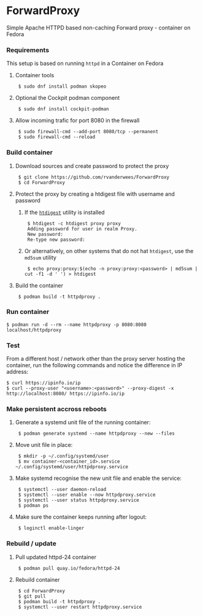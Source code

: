# ForwardProxy
Simple Apache HTTPD based non-caching Forward proxy - container on Fedora


### Requirements
This setup is based on running `httpd` in a Container on Fedora
1. Container tools

        $ sudo dnf install podman skopeo
        
1. Optional the Cockpit podman component

        $ sudo dnf install cockpit-podman

1. Allow incoming trafic for port 8080 in the firewall

        $ sudo firewall-cmd --add-port 8080/tcp --permanent
        $ sudo firewall-cmd --reload



### Build container
1. Download sources and create password to protect the proxy

        $ git clone https://github.com/rvanderwees/ForwardProxy
        $ cd ForwardProxy

1. Protect the proxy by creating a htdigest file with username and password
    1. If the [`htdigest`](https://httpd.apache.org/docs/2.4/programs/htdigest.html) utility is installed 

            $ htdigest -c htdigest proxy proxy
            Adding password for user in realm Proxy.
            New password: 
            Re-type new password: 

    1. Or alternatively, on other systems that do not hat `htdigest`, use the `md5sum` utility

            $ echo proxy:proxy:$(echo -n proxy:proxy:<password> | md5sum | cut -f1 -d ' ') > htdigest

1. Build the container

        $ podman build -t httpdproxy .


### Run container

    $ podman run -d --rm --name httpdproxy -p 8080:8080 localhost/httpdproxy


### Test
From a different host / network other than the proxy server hosting the container, run the following commands and notice the difference in IP address:

    $ curl https://ipinfo.io/ip
    $ curl --proxy-user "<username>:<password>" --proxy-digest -x http://localhost:8080/ https://ipinfo.io/ip


### Make persistent accross reboots
1. Generate a systemd unit file of the running container:

        $ podman generate systemd --name httpdproxy --new --files

1. Move unit file in place:

        $ mkdir -p ~/.config/systemd/user
        $ mv container-<container_id>.service ~/.config/systemd/user/httpdproxy.service

1. Make systemd recognise the new unit file and enable the service:

        $ systemctl --user daemon-reload
        $ systemctl --user enable --now httpdproxy.service
        $ systemctl --user status httpdproxy.service
        $ podman ps

1. Make sure the container keeps running after logout:

        $ loginctl enable-linger
        


### Rebuild / update
1. Pull updated httpd-24 container

        $ podman pull quay.io/fedora/httpd-24
        
1. Rebuild container

        $ cd ForwardProxy
        $ git pull
        $ podman build -t httpdproxy .
        $ systemctl --user restart httpdproxy.service
